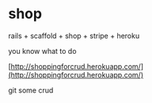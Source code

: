 shop
====

rails + scaffold + shop + stripe + heroku


you know what to do

[http://shoppingforcrud.herokuapp.com/](http://shoppingforcrud.herokuapp.com/)


git some crud
